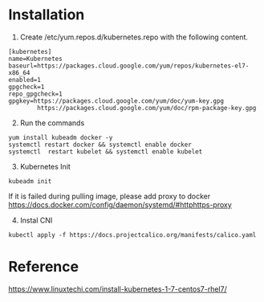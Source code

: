 # Installation

1. Create /etc/yum.repos.d/kubernetes.repo with the following content.
```
[kubernetes]
name=Kubernetes
baseurl=https://packages.cloud.google.com/yum/repos/kubernetes-el7-x86_64
enabled=1
gpgcheck=1
repo_gpgcheck=1
gpgkey=https://packages.cloud.google.com/yum/doc/yum-key.gpg
        https://packages.cloud.google.com/yum/doc/rpm-package-key.gpg
```

2. Run the commands
```
yum install kubeadm docker -y
systemctl restart docker && systemctl enable docker
systemctl  restart kubelet && systemctl enable kubelet
```

3. Kubernetes Init
```
kubeadm init
```

If it is failed during pulling image, please add proxy to docker https://docs.docker.com/config/daemon/systemd/#httphttps-proxy

4. Instal CNI
```
kubectl apply -f https://docs.projectcalico.org/manifests/calico.yaml
```
# Reference
https://www.linuxtechi.com/install-kubernetes-1-7-centos7-rhel7/

